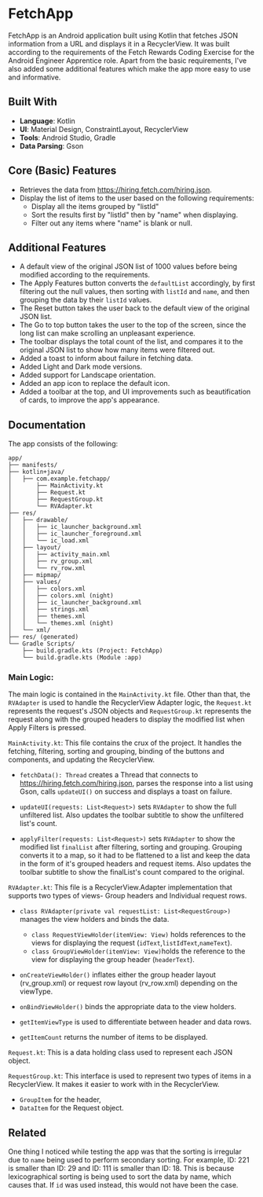 
# FetchApp 

FetchApp is an Android application built using Kotlin that fetches JSON information from a URL and displays it in a RecyclerView. It was built according to the requirements of the Fetch Rewards Coding Exercise for the Android Engineer Apprentice role. Apart from the basic requirements, I've also added some additional features which make the app more easy to use and informative.

##  Built With

- **Language**: Kotlin
- **UI**: Material Design, ConstraintLayout, RecyclerView
- **Tools**: Android Studio, Gradle
- **Data Parsing**: Gson





## Core (Basic) Features

- Retrieves the data from https://hiring.fetch.com/hiring.json.
- Display the list of items to the user based on the following requirements:
    - Display all the items grouped by "listId"
    - Sort the results first by "listId" then by "name" when displaying.
    - Filter out any items where "name" is blank or null.

## Additional Features
- A default view of the original JSON list of 1000 values before being modified according to the requirements.
- The Apply Features button converts the `defaultList` accordingly, by first filtering out the null values, then sorting with `listId` and `name`, and then grouping the data by their `listId` values.
- The Reset button takes the user back to the default view of the original JSON list.
- The Go to top button takes the user to the top of the screen, since the long list can make scrolling an unpleasant experience.
- The toolbar displays the total count of the list, and compares it to the original JSON list to show how many items were filtered out. 
- Added a toast to inform about failure in fetching data.
- Added Light and Dark mode versions.
- Added support for Landscape orientation.
- Added an app icon to replace the default icon. 
- Added a toolbar at the top, and UI improvements such as beautification of cards, to improve the app's appearance.




## Documentation

The app consists of the following:
```
app/
├── manifests/
├── kotlin+java/
│   ├── com.example.fetchapp/
│       ├── MainActivity.kt
│       ├── Request.kt
│       ├── RequestGroup.kt
│       └── RVAdapter.kt
├── res/
│   ├── drawable/
│   │   ├── ic_launcher_background.xml
│   │   ├── ic_launcher_foreground.xml
│   │   └── ic_load.xml
│   ├── layout/
│   │   ├── activity_main.xml
│   │   ├── rv_group.xml
│   │   └── rv_row.xml
│   ├── mipmap/
│   ├── values/
│   │   ├── colors.xml
│   │   ├── colors.xml (night)
│   │   ├── ic_launcher_background.xml
│   │   ├── strings.xml
│   │   ├── themes.xml
│   │   └── themes.xml (night)
│   └── xml/
├── res/ (generated)
└── Gradle Scripts/
    ├── build.gradle.kts (Project: FetchApp)
    └── build.gradle.kts (Module :app)
```

### Main Logic:

The main logic is contained in the `MainActivity.kt` file. Other than that, the `RVAdapter` is used to handle the RecyclerView Adapter logic, the `Request.kt` represents the request's JSON objects and `RequestGroup.kt` represents the request along with the grouped headers to display the modified list when Apply Filters is pressed.

`MainActivity.kt`:
This file contains the crux of the project. It handles the fetching, filtering, sorting and grouping, binding of the buttons and components, and updating the RecyclerView.

- `fetchData(): Thread` creates a Thread that connects to https://hiring.fetch.com/hiring.json, parses the response into a list using Gson, calls `updateUI()` on success and displays a toast on failure.

- `updateUI(requests: List<Request>)` sets `RVAdapter` to show the full unfiltered list. Also updates the toolbar subtitle to show the unfiltered list's count.

- `applyFilter(requests: List<Request>)` sets `RVAdapter` to show the modified list `finalList` after filtering, sorting and grouping. Grouping converts it to a map, so it had to be flattened to a list and keep the data in the form of it's grouped headers and request items. Also updates the toolbar subtitle to show the finalList's count compared to the original.

`RVAdapter.kt`: 
This file is a RecyclerView.Adapter implementation that supports two types of views- Group headers and Individual request rows.

- `class RVAdapter(private val requestList: List<RequestGroup>)` manages the view holders and binds the data.
    - `class RequestViewHolder(itemView: View)` holds references to the views for displaying the request (`idText`,`listIdText`,`nameText`).
    - `class GroupViewHolder(itemView: View)`holds the reference to the view for displaying the group header (`headerText`).

- `onCreateViewHolder()` inflates either the group header layout (rv_group.xml) or request row layout (rv_row.xml) depending on the viewType.
- `onBindViewHolder()` binds the appropriate data to the view holders.
- `getItemViewType` is used to differentiate between header and data rows.
- `getItemCount` returns the number of items to be displayed.

`Request.kt`:
This is a data holding class used to represent each JSON object.

`RequestGroup.kt`:
This interface is used to represent two types of items in a RecyclerView. It makes it easier to work with in the RecyclerView.
- `GroupItem` for the header, 
- `DataItem` for the Request object.














## Related

One thing I noticed while testing the app was that the sorting is irregular due to `name` being used to perform secondary sorting. For example, ID: 221 is smaller than ID: 29 and ID: 111 is smaller than ID: 18. This is because lexicographical sorting is being used to sort the data by name, which causes that. If `id` was used instead, this would not have been the case.


